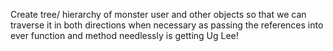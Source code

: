 Create tree/ hierarchy of monster user and other objects so that we can traverse it in both directions when necessary as passing the references into ever function and method needlessly is getting Ug Lee!